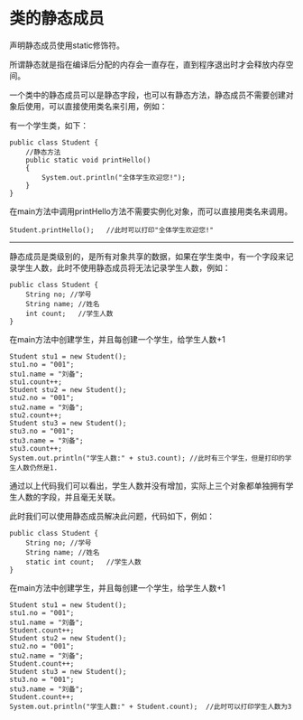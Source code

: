 # 类的静态成员

 声明静态成员使用static修饰符。 

 所谓静态就是指在编译后分配的内存会一直存在，直到程序退出时才会释放内存空间。

一个类中的静态成员可以是静态字段，也可以有静态方法，静态成员不需要创建对象后使用，可以直接使用类名来引用，例如：

有一个学生类，如下：

```
public class Student {
    //静态方法
    public static void printHello()
    {
    	System.out.println("全体学生欢迎您!");
    }
}
```

在main方法中调用printHello方法不需要实例化对象，而可以直接用类名来调用。

```
Student.printHello();   //此时可以打印"全体学生欢迎您!"
```

-----------------

静态成员是类级别的，是所有对象共享的数据，如果在学生类中，有一个字段来记录学生人数，此时不使用静态成员将无法记录学生人数，例如：

```
public class Student {
    String no; //学号
    String name; //姓名
    int count;   //学生人数
}
```

在main方法中创建学生，并且每创建一个学生，给学生人数+1

```
Student stu1 = new Student();
stu1.no = "001";
stu1.name = "刘备";
stu1.count++;
Student stu2 = new Student();
stu2.no = "001";
stu2.name = "刘备";
stu2.count++;
Student stu3 = new Student();
stu3.no = "001";
stu3.name = "刘备";
stu3.count++;
System.out.println("学生人数:" + stu3.count); //此时有三个学生，但是打印的学生人数仍然是1.
```

通过以上代码我们可以看出，学生人数并没有增加，实际上三个对象都单独拥有学生人数的字段，并且毫无关联。

此时我们可以使用静态成员解决此问题，代码如下，例如：

```
public class Student {
    String no; //学号
    String name; //姓名
   	static int count;   //学生人数
}
```

在main方法中创建学生，并且每创建一个学生，给学生人数+1

```
Student stu1 = new Student();
stu1.no = "001";
stu1.name = "刘备";
Student.count++;
Student stu2 = new Student();
stu2.no = "001";
stu2.name = "刘备";
Student.count++;
Student stu3 = new Student();
stu3.no = "001";
stu3.name = "刘备";
Student.count++;
System.out.println("学生人数:" + Student.count);  //此时可以打印学生人数为3
```

